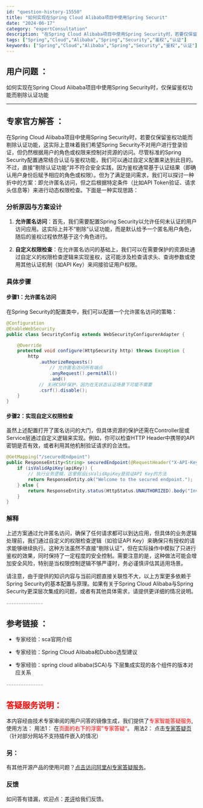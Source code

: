 ```yaml
---
id: "question-history-15550"
title: "如何实现在Spring Cloud Alibaba项目中使用Spring Securit"
date: "2024-06-17"
category: "expertConsultation"
description: "在Spring Cloud Alibaba项目中使用Spring Security时，若要仅保留鉴权功能而剔除认证功能，这实际上意味着我们希望Spring Security不对用户进行登录验证，但仍然根据用户的角色或权限来控制对资源的访问。尽管标准的Spring Security配置通常结合认证与鉴"
tags: ["Spring","Cloud","Alibaba","Spring","Security","鉴权","认证"]
keywords: ["Spring","Cloud","Alibaba","Spring","Security","鉴权","认证"]
---
```


## 用户问题 ： 
 如何实现在Spring Cloud Alibaba项目中使用Spring Security时，仅保留鉴权功能而剔除认证功能  

---------------
## 专家官方解答 ：

在Spring Cloud Alibaba项目中使用Spring Security时，若要仅保留鉴权功能而剔除认证功能，这实际上意味着我们希望Spring Security不对用户进行登录验证，但仍然根据用户的角色或权限来控制对资源的访问。尽管标准的Spring Security配置通常结合认证与鉴权功能，我们可以通过自定义配置来达到此目的。不过，直接“剔除认证功能”并不符合安全实践，因为鉴权通常基于认证结果（即确认用户身份后赋予相应的角色或权限）。但为了满足提问需求，我们可以探讨一种折中的方案：即允许匿名访问，但之后根据特定条件（比如API Token验证、请求头信息等）来进行动态权限检查。下面是一种实现思路：

### 分析原因与方案设计

1. **允许匿名访问**：首先，我们需要配置Spring Security以允许任何未认证的用户访问应用。这实际上并不“剔除”认证功能，而是默认给予一个匿名用户角色，随后的鉴权过程依然基于这个角色进行。

2. **自定义权限检查**：在允许匿名访问的基础上，我们可以在需要保护的资源处通过自定义的权限检查逻辑来实现鉴权，这可能涉及检查请求头、查询参数或使用其他认证机制（如API Key）来间接验证用户权限。

### 具体步骤

#### 步骤1：允许匿名访问

在Spring Security的配置类中，我们可以配置一个允许匿名访问的策略：

```java
@Configuration
@EnableWebSecurity
public class SecurityConfig extends WebSecurityConfigurerAdapter {

    @Override
    protected void configure(HttpSecurity http) throws Exception {
        http
            .authorizeRequests()
                // 允许匿名访问所有端点
                .anyRequest().permitAll()
                .and()
            // 关闭CSRF保护，因为在无状态认证场景下可能不需要
            .csrf().disable();
    }
}
```

#### 步骤2：实现自定义权限检查

虽然上述配置打开了匿名访问的大门，但具体资源的保护还需在Controller层或Service层通过自定义逻辑来实现。例如，你可以检查HTTP Header中携带的API密钥是否有效，或者利用其他机制验证请求的合法性。

```java
@GetMapping("/securedEndpoint")
public ResponseEntity<String> securedEndpoint(@RequestHeader("X-API-Key") String apiKey) {
    if (isValidApiKey(apiKey)) {
        // 执行业务逻辑，这里假设isValidApiKey是验证API Key的方法
        return ResponseEntity.ok("Welcome to the secured endpoint.");
    } else {
        return ResponseEntity.status(HttpStatus.UNAUTHORIZED).body("Invalid API Key");
    }
}
```

### 解释

上述方案通过允许匿名访问，确保了任何请求都可以到达应用，但具体的业务逻辑处理前，我们通过自定义的权限检查逻辑（如验证API Key）来确保只有授权的请求能够继续执行。这种方法虽然不直接“剔除认证”，但在实际操作中模拟了只进行鉴权的效果，同时保持了一定程度的安全控制。需要注意的是，这种做法可能会增加安全风险，特别是当权限控制逻辑不够严谨时，务必谨慎评估其适用场景。

请注意，由于提供的知识内容与当前问题直接关联性不大，以上方案更多依赖于Spring Security的基本配置与原理。如果有关于Spring Cloud Alibaba与Spring Security更深层次集成的问题，或者有其他具体需求，请提供更详细的情况说明。


<font color="#949494">---------------</font> 


## 参考链接 ：

* 专家经验：sca官网介绍 
 
 * 专家经验：Spring Cloud Alibaba和Dubbo选型建议 
 
 * 专家经验：spring cloud alibaba(SCA)与 下层集成实现的各个组件的版本对应关系 


 <font color="#949494">---------------</font> 
 


## <font color="#FF0000">答疑服务说明：</font> 

本内容经由技术专家审阅的用户问答的镜像生成，我们提供了<font color="#FF0000">专家智能答疑服务</font>,使用方法：
用法1： 在<font color="#FF0000">页面的右下的浮窗”专家答疑“</font>。
用法2： 点击[专家答疑页](https://answer.opensource.alibaba.com/docs/intro)（针对部分网站不支持插件嵌入的情况）
### 另：


有其他开源产品的使用问题？[点击访问阿里AI专家答疑服务](https://answer.opensource.alibaba.com/docs/intro)。
### 反馈
如问答有错漏，欢迎点：[差评](https://ai.nacos.io/user/feedbackByEnhancerGradePOJOID?enhancerGradePOJOId=15575)给我们反馈。
